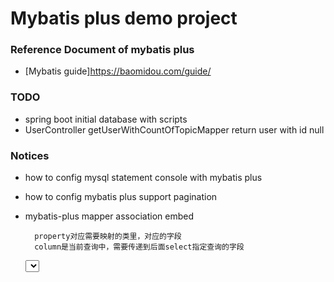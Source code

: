 # Mybatis plus demo project

### Reference Document of mybatis plus

* [Mybatis guide]https://baomidou.com/guide/

### TODO

* spring boot initial database with scripts
* UserController getUserWithCountOfTopicMapper return user with id null 

### Notices

* how to config mysql statement console with mybatis plus
* how to config mybatis plus support pagination
* mybatis-plus mapper association embed
    <resultMap id="singleTopQueryResult" type="com.personal.demo.mybatisplus.query.TopicQuery">
        <association property="publisher" column="publisher" select="com.personal.demo.mybatisplus.mapper.UserMapper.getUserById"/>
    </resultMap>
    
        property对应需要映射的类里，对应的字段
        column是当前查询中，需要传递到后面select指定查询的字段

    <select id="getTopicById" resultMap="singleTopQueryResult">
        select * from topic where id = #{topicId}
    </select>
